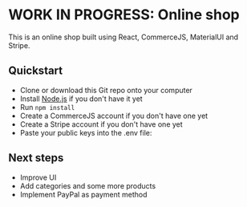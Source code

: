 # WORK IN PROGRESS: Online shop

This is an online shop built using React, CommerceJS, MaterialUI and Stripe.

## Quickstart

* Clone or download this Git repo onto your computer
* Install [Node.js](https://nodejs.org/en/) if you don't have it yet
* Run `npm install`
* Create a CommerceJS account if you don't have one yet
* Create a Stripe account if you don't have one yet
* Paste your public keys into the .env file:

## Next steps

* Improve UI
* Add categories and some more products
* Implement PayPal as payment method
